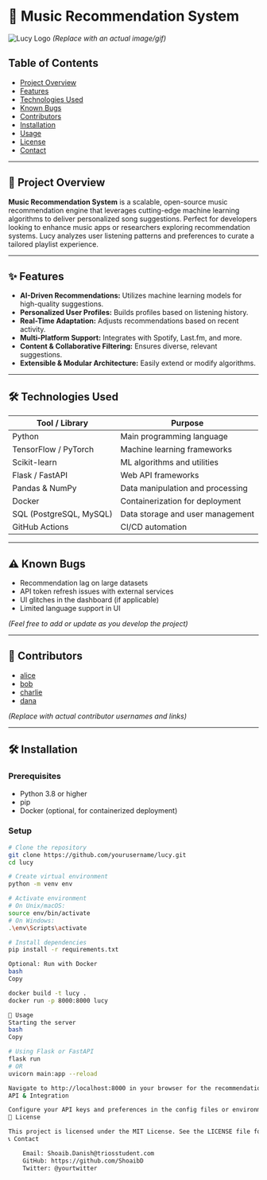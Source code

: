 # 🎵 Music Recommendation System

![Lucy Logo](https://your-image-url.com/logo.png) *(Replace with an actual image/gif)*

## Table of Contents
- [Project Overview](#project-overview)
- [Features](#features)
- [Technologies Used](#technologies-used)
- [Known Bugs](#known-bugs)
- [Contributors](#contributors)
- [Installation](#installation)
- [Usage](#usage)
- [License](#license)
- [Contact](#contact)

---

## 📝 Project Overview

**Music Recommendation System** is a scalable, open-source music recommendation engine that leverages cutting-edge machine learning algorithms to deliver personalized song suggestions. Perfect for developers looking to enhance music apps or researchers exploring recommendation systems. Lucy analyzes user listening patterns and preferences to curate a tailored playlist experience.

---

## ✨ Features

- **AI-Driven Recommendations:** Utilizes machine learning models for high-quality suggestions.
- **Personalized User Profiles:** Builds profiles based on listening history.
- **Real-Time Adaptation:** Adjusts recommendations based on recent activity.
- **Multi-Platform Support:** Integrates with Spotify, Last.fm, and more.
- **Content & Collaborative Filtering:** Ensures diverse, relevant suggestions.
- **Extensible & Modular Architecture:** Easily extend or modify algorithms.

---

## 🛠️ Technologies Used

| Tool / Library             | Purpose                                    |
|----------------------------|--------------------------------------------|
| Python                     | Main programming language                  |
| TensorFlow / PyTorch       | Machine learning frameworks                |
| Scikit-learn               | ML algorithms and utilities                |
| Flask / FastAPI            | Web API frameworks                         |
| Pandas & NumPy            | Data manipulation and processing           |
| Docker                     | Containerization for deployment            |
| SQL (PostgreSQL, MySQL)    | Data storage and user management           |
| GitHub Actions             | CI/CD automation                           |

---

## ⚠️ Known Bugs

- Recommendation lag on large datasets
- API token refresh issues with external services
- UI glitches in the dashboard (if applicable)
- Limited language support in UI

*(Feel free to add or update as you develop the project)*

---

## 🤝 Contributors

- [alice](https://github.com/alice)
- [bob](https://github.com/bob)
- [charlie](https://github.com/charlie)
- [dana](https://github.com/dana)

*(Replace with actual contributor usernames and links)*

---

## 🛠️ Installation

### Prerequisites
- Python 3.8 or higher
- pip
- Docker (optional, for containerized deployment)

### Setup

```bash
# Clone the repository
git clone https://github.com/yourusername/lucy.git
cd lucy

# Create virtual environment
python -m venv env

# Activate environment
# On Unix/macOS:
source env/bin/activate
# On Windows:
.\env\Scripts\activate

# Install dependencies
pip install -r requirements.txt

Optional: Run with Docker
bash
Copy

docker build -t lucy .
docker run -p 8000:8000 lucy

🚀 Usage
Starting the server
bash
Copy

# Using Flask or FastAPI
flask run
# OR
uvicorn main:app --reload

Navigate to http://localhost:8000 in your browser for the recommendation dashboard or API endpoints.
API & Integration

Configure your API keys and preferences in the config files or environment variables to connect with music platforms.
📜 License

This project is licensed under the MIT License. See the LICENSE file for details.
📞 Contact

    Email: Shoaib.Danish@triosstudent.com
    GitHub: https://github.com/ShoaibD
    Twitter: @yourtwitter
